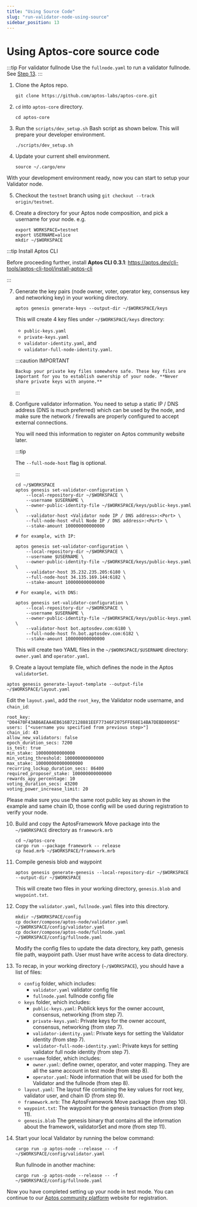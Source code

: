 ```yaml
---
title: "Using Source Code"
slug: "run-validator-node-using-source"
sidebar_position: 13
---
```


# Using Aptos-core source code

:::tip For validator fullnode
Use the `fullnode.yaml` to run a validator fullnode. See [Step 13](#source-code-vfn).
:::

1. Clone the Aptos repo.

      ```
      git clone https://github.com/aptos-labs/aptos-core.git
      ```

2. `cd` into `aptos-core` directory.

    ```
    cd aptos-core
    ```

3. Run the `scripts/dev_setup.sh` Bash script as shown below. This will prepare your developer environment.

    ```
    ./scripts/dev_setup.sh
    ```

4. Update your current shell environment.

    ```
    source ~/.cargo/env
    ```

With your development environment ready, now you can start to setup your Validator node.

5. Checkout the `testnet` branch using `git checkout --track origin/testnet`.

6. Create a directory for your Aptos node composition, and pick a username for your node. e.g.
    ```
    export WORKSPACE=testnet
    export USERNAME=alice
    mkdir ~/$WORKSPACE
    ```

:::tip Install Aptos CLI

Before proceeding further, install **Aptos CLI 0.3.1**: https://aptos.dev/cli-tools/aptos-cli-tool/install-aptos-cli 

:::

7. Generate the key pairs (node owner, voter, operator key, consensus key and networking key) in your working directory.

    ```
    aptos genesis generate-keys --output-dir ~/$WORKSPACE/keys
    ```

    This will create 4 key files under `~/$WORKSPACE/keys` directory: 
      - `public-keys.yaml`
      - `private-keys.yaml`
      - `validator-identity.yaml`, and
      - `validator-full-node-identity.yaml`.
      
      :::caution IMPORTANT

       Backup your private key files somewhere safe. These key files are important for you to establish ownership of your node. **Never share private keys with anyone.**
      :::

8. Configure validator information. You need to setup a static IP / DNS address (DNS is much preferred) which can be used by the node, and make sure the network / firewalls are properly configured to accept external connections.

    You will need this information to register on Aptos community website later.

    :::tip

    The `--full-node-host` flag is optional.

    :::

    ```
    cd ~/$WORKSPACE
    aptos genesis set-validator-configuration \
        --local-repository-dir ~/$WORKSPACE \
        --username $USERNAME \
        --owner-public-identity-file ~/$WORKSPACE/keys/public-keys.yaml \
        --validator-host <Validator node IP / DNS address>:<Port> \
        --full-node-host <Full Node IP / DNS address>:<Port> \
        --stake-amount 100000000000000

    # for example, with IP:

    aptos genesis set-validator-configuration \
        --local-repository-dir ~/$WORKSPACE \
        --username $USERNAME \
        --owner-public-identity-file ~/$WORKSPACE/keys/public-keys.yaml \
        --validator-host 35.232.235.205:6180 \
        --full-node-host 34.135.169.144:6182 \
        --stake-amount 100000000000000

    # For example, with DNS:

    aptos genesis set-validator-configuration \
        --local-repository-dir ~/$WORKSPACE \
        --username $USERNAME \
        --owner-public-identity-file ~/$WORKSPACE/keys/public-keys.yaml \
        --validator-host bot.aptosdev.com:6180 \
        --full-node-host fn.bot.aptosdev.com:6182 \
        --stake-amount 100000000000000
    ```

    This will create two YAML files in the `~/$WORKSPACE/$USERNAME` directory: `owner.yaml` and `operator.yaml`. 

9. Create a layout template file, which defines the node in the Aptos `validatorSet`. 

  ```
  aptos genesis generate-layout-template --output-file ~/$WORKSPACE/layout.yaml
  ```
  Edit the `layout.yaml`, add the `root_key`, the Validator node username, and `chain_id`:

  ```
  root_key: "D04470F43AB6AEAA4EB616B72128881EEF77346F2075FFE68E14BA7DEBD8095E"
  users: ["<username you specified from previous step>"]
  chain_id: 43
  allow_new_validators: false
  epoch_duration_secs: 7200
  is_test: true
  min_stake: 100000000000000
  min_voting_threshold: 100000000000000
  max_stake: 100000000000000000
  recurring_lockup_duration_secs: 86400
  required_proposer_stake: 100000000000000
  rewards_apy_percentage: 10
  voting_duration_secs: 43200
  voting_power_increase_limit: 20
  ```

  Please make sure you use the same root public key as shown in the example and same chain ID, those config will be used during registration to verify your node.

10. Build and copy the AptosFramework Move package into the `~/$WORKSPACE` directory as `framework.mrb`

    ```
    cd ~/aptos-core
    cargo run --package framework -- release
    cp head.mrb ~/$WORKSPACE/framework.mrb
    ```

11. Compile genesis blob and waypoint

    ```
    aptos genesis generate-genesis --local-repository-dir ~/$WORKSPACE --output-dir ~/$WORKSPACE
    ```

    This will create two files in your working directory, `genesis.blob` and `waypoint.txt`.

12. Copy the `validator.yaml`, `fullnode.yaml` files into this directory.
    ```
    mkdir ~/$WORKSPACE/config
    cp docker/compose/aptos-node/validator.yaml ~/$WORKSPACE/config/validator.yaml
    cp docker/compose/aptos-node/fullnode.yaml ~/$WORKSPACE/config/fullnode.yaml
    ```

    Modify the config files to update the data directory, key path, genesis file path, waypoint path.
    User must have write access to data directory.

13. <span id="source-code-vfn">To recap, in your working directory (`~/$WORKSPACE`), you should have a list of files:</span>

    - `config` folder, which includes:
      - `validator.yaml` validator config file
      - `fullnode.yaml` fullnode config file
    - `keys` folder, which includes:
      - `public-keys.yaml`: Publick keys for the owner account, consensus, networking (from step 7).
      - `private-keys.yaml`: Private keys for the owner account, consensus, networking (from step 7).
      - `validator-identity.yaml`: Private keys for setting the Validator identity (from step 7).
      - `validator-full-node-identity.yaml`: Private keys for setting validator full node identity (from step 7).
    - `username` folder, which includes: 
      - `owner.yaml`: define owner, operator, and voter mapping. They are all the same account in test mode (from step 8).
      - `operator.yaml`: Node information that will be used for both the Validator and the fullnode (from step 8). 
    - `layout.yaml`: The layout file containing the key values for root key, validator user, and chain ID (from step 9).
    - `framework.mrb`: The AptosFramework Move package (from step 10).
    - `waypoint.txt`: The waypoint for the genesis transaction (from step 11).
    - `genesis.blob` The genesis binary that contains all the information about the framework, validatorSet and more (from step 11).

14. Start your local Validator by running the below command:

    ```
    cargo run -p aptos-node --release -- -f ~/$WORKSPACE/config/validator.yaml
    ```

    Run fullnode in another machine:

    ```
    cargo run -p aptos-node --release -- -f ~/$WORKSPACE/config/fullnode.yaml
    ```

Now you have completed setting up your node in test mode. You can continue to our [Aptos community platform](https://community.aptoslabs.com/) website for registration.
